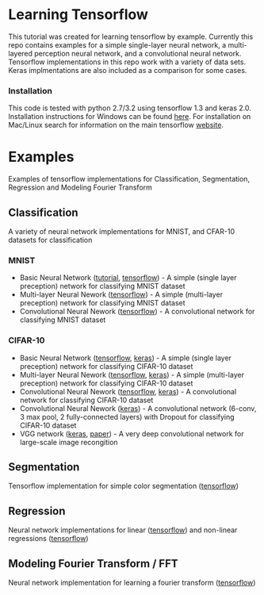 # Learning Tensorflow
This tutorial was created for learning tensorflow by example. Currently this repo contains examples for a simple single-layer neural network, a multi-layered perception neural network, and a convolutional neural network. Tensorflow implementations in this repo work with a variety of data sets. Keras implmentations are also included as a comparison for some cases. 

### Installation
This code is tested with python 2.7/3.2 using tensorflow 1.3 and keras 2.0. Installation instructions for Windows can be found [here](install.md). For installation on Mac/Linux search for information on the main tensorflow [website](https://www.tensorflow.org/install/).

# Examples
Examples of tensorflow implementations for Classification, Segmentation, Regression and Modeling Fourier Transform

## Classification
A variety of neural network implementations for MNIST, and CFAR-10 datasets for classification

### MNIST
- Basic Neural Network ([tutorial](notebooks/mnist/0_Single_Layer_Network_Tutorial.ipynb), [tensorflow](examples/mnist/basic-net.py)) - A simple (single layer preception) network for classifying MNIST dataset 
- Multi-layer Neural Nework ([tensorflow](examples/mnist/mlp-net.py)) - A simple (multi-layer preception) network for classifying MNIST dataset 
- Convolutional Neural Nework ([tensorflow](examples/mnist/conv-net.py)) - A convolutional network for classifying MNIST dataset 

### CIFAR-10
- Basic Neural Network ([tensorflow](examples/cifar/basic-net.py), [keras](examples/cifar/keras-basic.py)) - A simple (single layer preception) network for classifying CIFAR-10 dataset 
- Multi-layer Neural Nework ([tensorflow](examples/cifar/mlp-net.py), [keras](examples/cifar/keras-mlp.py)) - A simple (multi-layer preception) network for classifying CIFAR-10 dataset 
- Convolutional Neural Nework ([tensorflow](examples/cifar/conv-net.py), [keras](examples/cifar/keras-conv.py)) - A convolutional network for classifying CIFAR-10 dataset
- Convolutional Neural Nework ([keras](examples/cifar/keras-nine-layer-conv.py)) - A convolutional network (6-conv, 3 max pool, 2 fully-connected layers) with Dropout for classifying CIFAR-10 dataset 
- VGG network ([keras](examples/cifar/keras-vgg.py), [paper](https://arxiv.org/pdf/1409.1556v6.pdf)) - A very deep convolutional network for large-scale image recongition

## Segmentation
Tensorflow implementation for simple color segmentation ([tensorflow](examples/color/segmentation.py))

## Regression
Neural network implementations for linear ([tensorflow](examples/regression/linear_regression.py)) and non-linear regressions ([tensorflow](examples/regression/non-linear_regression.py))

## Modeling Fourier Transform / FFT
Neural network implementation for learning a fourier transform ([tensorflow](examples/fft/fft.py))

